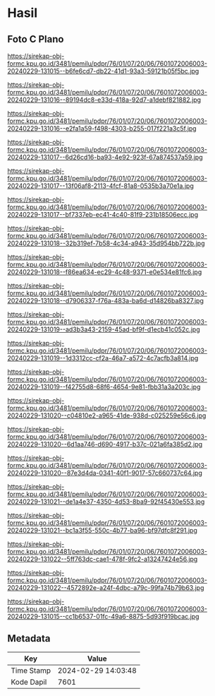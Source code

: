# Hasil

## Foto C Plano

https://sirekap-obj-formc.kpu.go.id/3481/pemilu/pdpr/76/01/07/20/06/7601072006003-20240229-131015--b6fe6cd7-db22-41d1-93a3-59121b05f5bc.jpg

https://sirekap-obj-formc.kpu.go.id/3481/pemilu/pdpr/76/01/07/20/06/7601072006003-20240229-131016--89194dc8-e33d-418a-92d7-a1debf821882.jpg

https://sirekap-obj-formc.kpu.go.id/3481/pemilu/pdpr/76/01/07/20/06/7601072006003-20240229-131016--e2fa1a59-f498-4303-b255-017f221a3c5f.jpg

https://sirekap-obj-formc.kpu.go.id/3481/pemilu/pdpr/76/01/07/20/06/7601072006003-20240229-131017--6d26cd16-ba93-4e92-923f-67a874537a59.jpg

https://sirekap-obj-formc.kpu.go.id/3481/pemilu/pdpr/76/01/07/20/06/7601072006003-20240229-131017--13f06af8-2113-4fcf-81a8-0535b3a70e1a.jpg

https://sirekap-obj-formc.kpu.go.id/3481/pemilu/pdpr/76/01/07/20/06/7601072006003-20240229-131017--bf7337eb-ec41-4c40-81f9-231b18506ecc.jpg

https://sirekap-obj-formc.kpu.go.id/3481/pemilu/pdpr/76/01/07/20/06/7601072006003-20240229-131018--32b319ef-7b58-4c34-a943-35d954bb722b.jpg

https://sirekap-obj-formc.kpu.go.id/3481/pemilu/pdpr/76/01/07/20/06/7601072006003-20240229-131018--f86ea634-ec29-4c48-9371-e0e534e81fc6.jpg

https://sirekap-obj-formc.kpu.go.id/3481/pemilu/pdpr/76/01/07/20/06/7601072006003-20240229-131018--d7906337-f76a-483a-ba6d-d14826ba8327.jpg

https://sirekap-obj-formc.kpu.go.id/3481/pemilu/pdpr/76/01/07/20/06/7601072006003-20240229-131019--ad3b3a43-2159-45ad-bf9f-d1ecb41c052c.jpg

https://sirekap-obj-formc.kpu.go.id/3481/pemilu/pdpr/76/01/07/20/06/7601072006003-20240229-131019--1d3312cc-cf2a-46a7-a572-4c7acfb3a814.jpg

https://sirekap-obj-formc.kpu.go.id/3481/pemilu/pdpr/76/01/07/20/06/7601072006003-20240229-131019--f42755d8-68f6-4654-9e81-fbb31a3a203c.jpg

https://sirekap-obj-formc.kpu.go.id/3481/pemilu/pdpr/76/01/07/20/06/7601072006003-20240229-131020--c04810e2-a965-41de-938d-c025259e56c6.jpg

https://sirekap-obj-formc.kpu.go.id/3481/pemilu/pdpr/76/01/07/20/06/7601072006003-20240229-131020--6d1aa746-d690-4917-b37c-021a6fa385d2.jpg

https://sirekap-obj-formc.kpu.go.id/3481/pemilu/pdpr/76/01/07/20/06/7601072006003-20240229-131020--87e3d4da-0341-40f1-9017-57c660737c64.jpg

https://sirekap-obj-formc.kpu.go.id/3481/pemilu/pdpr/76/01/07/20/06/7601072006003-20240229-131021--de1a4e37-4350-4d53-8ba9-92f45430e553.jpg

https://sirekap-obj-formc.kpu.go.id/3481/pemilu/pdpr/76/01/07/20/06/7601072006003-20240229-131021--bc1a3f55-550c-4b77-ba96-bf97dfc8f291.jpg

https://sirekap-obj-formc.kpu.go.id/3481/pemilu/pdpr/76/01/07/20/06/7601072006003-20240229-131022--5ff763dc-cae1-478f-9fc2-a13247424e56.jpg

https://sirekap-obj-formc.kpu.go.id/3481/pemilu/pdpr/76/01/07/20/06/7601072006003-20240229-131022--4572892e-a24f-4dbc-a79c-99fa74b79b63.jpg

https://sirekap-obj-formc.kpu.go.id/3481/pemilu/pdpr/76/01/07/20/06/7601072006003-20240229-131015--cc1b6537-01fc-49a6-8875-5d93f919bcac.jpg


## Metadata

| Key        | Value               |
| ---------- | ------------------- |
| Time Stamp | 2024-02-29 14:03:48 |
| Kode Dapil | 7601                |




